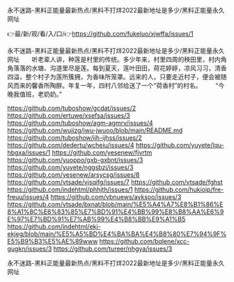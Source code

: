 永不迷路-黑料正能量最新热点/黑料不打烊2022最新地址是多少/黑料正能量永久网址

👉最/新/观/看/入/口/👉https://github.com/fukeluo/xjwffa/issues/1

永不迷路-黑料正能量最新热点/黑料不打烊2022最新地址是多少/黑料正能量永久网址　　听老辈人讲，种莲是村里的传统。多少年来，村里四周的秧田里，村内角角落落的水塘、沟道里尽是莲。每到夏天，莲叶田田，荷花婷婷，凉风习习，清香四溢，整个村子为莲所簇拥，为香味所笼罩。远来的人，只要走近村子，便会被随风而来的馨香所陶醉。年复一年，四村八邻给送了一个“荷香村”的村名。
　　“今晚我值班，老奶奶。”


https://github.com/tuboshow/gcdat/issues/2
https://github.com/ertuwe/xsefsa/issues/3
https://github.com/tuboshow/agm-agmrv/issues/4
https://github.com/wujizg/jwu-jwuoo/blob/main/README.md
https://github.com/tuboshow/ijh-ijhss/issues/2
https://github.com/dedertu/wcheiu/issues/4
https://github.com/yuyete/lqu-hbgxa/issues/1
https://github.com/yesenew/fjvrtm
https://github.com/yuoppo/gxb-gxbnt/issues/3
https://github.com/yuyete/nggsbzj/issues/3
https://github.com/yesenew/arsycsg/issues/8
https://github.com/vtsade/vjsqifg/issues/7
https://github.com/vtsade/fghst
https://github.com/indehtml/phhjth/issues/1
https://github.com/hukioip/fre-freuu/issues/4
https://github.com/vbnuews/ayksoo/issues/3
https://github.com/vtsade/bxnat/blob/main/%E5%A4%A7%E8%B1%86%E8%A1%8C%E6%83%85%E7%BD%91%E4%BB%99%E8%B8%AA%E6%9E%97%E7%BD%91%E7%AB%99%E4%B8%BB%E9%A1%B5
https://github.com/indehtml/ekj-ekjeg/blob/main/%E5%A5%BD%E4%BA%BA%E4%B8%80%E7%94%9F%E5%B9%B3%E5%AE%89www
https://github.com/bqlene/xcc-gugkn/issues/3
https://github.com/tureer/nhgya/issues/3

永不迷路-黑料正能量最新热点/黑料不打烊2022最新地址是多少/黑料正能量永久网址
